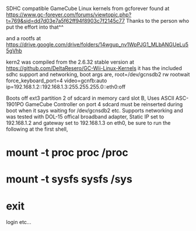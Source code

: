 
SDHC compatible GameCube Linux kernels from gcforever 
found at https://www.gc-forever.com/forums/viewtopic.php?t=769&sid=dd7d03e7a5f62ff94f8903c7f2145c77
Thanks to the person who put the effort into that^^

and a rootfs at
https://drive.google.com/drive/folders/14wgup_nv1WpPJG1_MLbANGUeLu55gVhb

kern2 was compiled from the 2.6.32 stable version at https://github.com/DeltaResero/GC-Wii-Linux-Kernels
it has the included sdhc support and networking, boot args are, 
root=/dev/gcnsdb2 rw rootwait force_keyboard_port=4 video=gcnfb:auto
ip=192.168.1.2::192.168.1.3:255.255.255.0::eth0:off

Boots off ext3 partition 2 of sdcard in memory card slot B, Uses ASCII ASC-1901PO GameCube Controller on port 4
sdcard must be reinserted during boot when it says waiting for /dev/gcnsdb2 etc.
Supports networking and was tested with DOL-15 offical broadband adapter,
Static IP set to 192.168.1.2 and gateway set to 192.168.1.3 on eth0, 
be sure to run the following at the first shell,
# mount -t proc proc /proc
# mount -t sysfs sysfs /sys
# exit
login etc...

